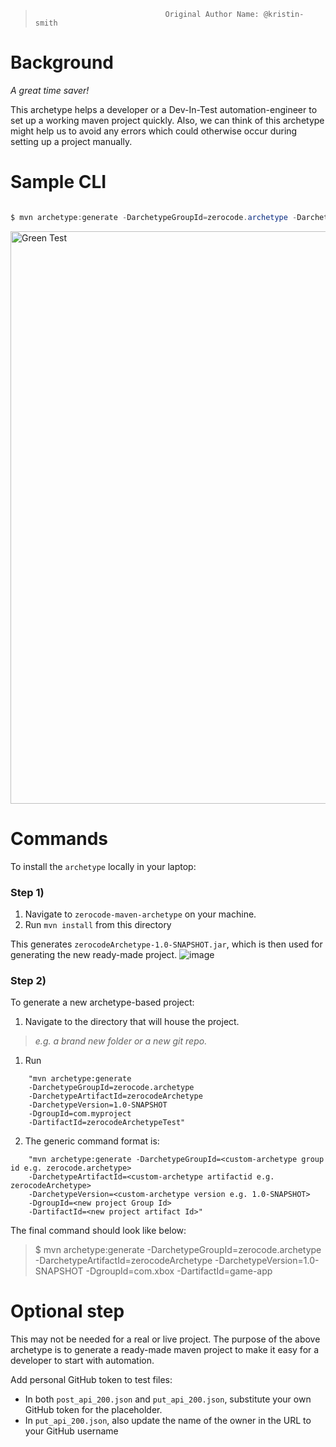 >                                  Original Author Name: @kristin-smith

Background
===
_A great time saver!_

This archetype helps a developer or a Dev-In-Test automation-engineer to set up a working maven project quickly. Also, we can think of this archetype might help us to avoid any errors which could otherwise occur during setting up a project manually.

Sample CLI
===
```java

$ mvn archetype:generate -DarchetypeGroupId=zerocode.archetype -DarchetypeArtifactId=zerocodeArchetype -DarchetypeVersion=1.0-SNAPSHOT -DgroupId=com.xbox -DartifactId=game-app
```

<img width="916" alt="Green Test" src="https://user-images.githubusercontent.com/12598420/67926647-6a6e3700-fbae-11e9-8d65-755e9820fb57.png">

Commands
===
To install the `archetype` locally in your laptop:
### Step 1)
1. Navigate to `zerocode-maven-archetype` on your machine. 
1. Run `mvn install` from this directory

This generates `zerocodeArchetype-1.0-SNAPSHOT.jar`, which is then used for generating the new ready-made project.
![image](https://user-images.githubusercontent.com/12598420/68037188-199a3380-fcbf-11e9-9af5-d7c150b84ddc.png)

### Step 2)    
To generate a new archetype-based project:
1. Navigate to the directory that will house the project. 
> _e.g. a brand new folder or a new git repo._

1. Run 
```
    "mvn archetype:generate 
    -DarchetypeGroupId=zerocode.archetype
    -DarchetypeArtifactId=zerocodeArchetype 
    -DarchetypeVersion=1.0-SNAPSHOT 
    -DgroupId=com.myproject 
    -DartifactId=zerocodeArchetypeTest"
```
    
2. The generic command format is:
```
    "mvn archetype:generate -DarchetypeGroupId=<custom-archetype group id e.g. zerocode.archetype>
    -DarchetypeArtifactId=<custom-archetype artifactid e.g. zerocodeArchetype>
    -DarchetypeVersion=<custom-archetype version e.g. 1.0-SNAPSHOT>
    -DgroupId=<new project Group Id>
    -DartifactId=<new project artifact Id>"
```

The final command should look like below:
> $ mvn archetype:generate -DarchetypeGroupId=zerocode.archetype -DarchetypeArtifactId=zerocodeArchetype -DarchetypeVersion=1.0-SNAPSHOT -DgroupId=com.xbox -DartifactId=game-app


Optional step
===
This may not be needed for a real or live project. The purpose of the above archetype is to generate a ready-made maven project to make it easy for a developer to start with automation.
    
Add personal GitHub token to test files:
+    In both `post_api_200.json` and `put_api_200.json`, substitute your own GitHub token for the placeholder.
+    In `put_api_200.json`, also update the name of the owner in the URL to your GitHub username